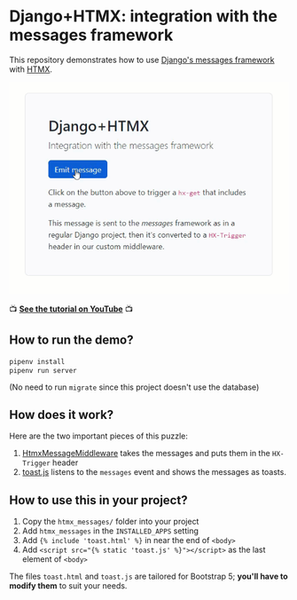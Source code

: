Django+HTMX: integration with the messages framework
===

This repository demonstrates how to use [Django's messages framework](https://docs.djangoproject.com/en/4.1/ref/contrib/messages/) with [HTMX](https://htmx.org/).

<p align="center">
  <a href="https://youtu.be/I5_g7XYyemQ" target="_blank">
    <img alt="Django+HTMX: integration with the messages framework" src="django-htmx-messsages-framework.gif">
  </a>
</p>

:tv: **[See the tutorial on YouTube](https://youtu.be/I5_g7XYyemQ)** :tv:


## How to run the demo?

```
pipenv install
pipenv run server
```

(No need to run `migrate` since this project doesn't use the database)

## How does it work?

Here are the two important pieces of this puzzle:

1. [HtmxMessageMiddleware](/htmx_messages/middleware.py) takes the messages and puts them in the `HX-Trigger` header
2. [toast.js](/htmx_messages/static/toasts.js) listens to the `messages` event and shows the messages as toasts.

## How to use this in your project?

1. Copy the `htmx_messages/` folder into your project
2. Add `htmx_messages` in the `INSTALLED_APPS` setting
3. Add `{% include 'toast.html' %}` in near the end of `<body>`
4. Add `<script src="{% static 'toast.js' %}"></script>` as the last element of `<body>`

The files `toast.html` and `toast.js` are tailored for Bootstrap 5; **you'll have to modify them** to suit your needs.